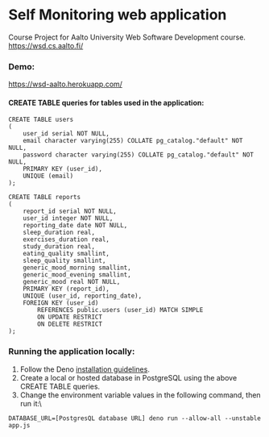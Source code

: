 # Self Monitoring web application
Course Project for Aalto University Web Software Development course. https://wsd.cs.aalto.fi/

### Demo:
https://wsd-aalto.herokuapp.com/

#### CREATE TABLE queries for tables used in the application:
```
CREATE TABLE users
(
    user_id serial NOT NULL,
    email character varying(255) COLLATE pg_catalog."default" NOT NULL,
    password character varying(255) COLLATE pg_catalog."default" NOT NULL,
    PRIMARY KEY (user_id),
    UNIQUE (email)
);

CREATE TABLE reports
(
    report_id serial NOT NULL,
    user_id integer NOT NULL,
    reporting_date date NOT NULL,
    sleep_duration real,
    exercises_duration real,
    study_duration real,
    eating_quality smallint,
    sleep_quality smallint,
    generic_mood_morning smallint,
    generic_mood_evening smallint,
    generic_mood real NOT NULL,
    PRIMARY KEY (report_id),
  	UNIQUE (user_id, reporting_date),
    FOREIGN KEY (user_id)
        REFERENCES public.users (user_id) MATCH SIMPLE
        ON UPDATE RESTRICT
        ON DELETE RESTRICT
);
```


### Running the application locally:
1. Follow the Deno [installation guidelines](https://deno.land/manual/getting_started/installation).
2. Create a local or hosted database in PostgreSQL using the above CREATE TABLE queries.
3. Change the environment variable values in the following command, then run it:\
```
DATABASE_URL=[PostgresQL database URL] deno run --allow-all --unstable app.js
```
